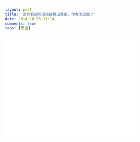 ```yaml
---
layout: post
title: '當你看到流浪漢被趕出餐廳，你會怎麼做？'
date: 2014-10-03 17:14
comments: true
tags: [思語]
---
```

<iframe width="420" height="315" src="//www.youtube.com/embed/CN-l0j230W4" frameborder="0" allowfullscreen></iframe>
<br />